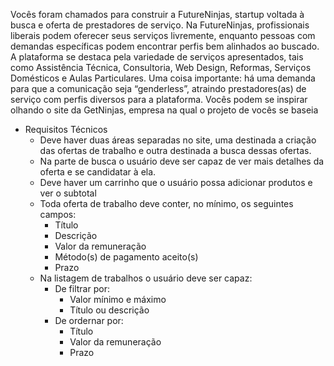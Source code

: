 Vocês foram chamados para construir a FutureNinjas, startup voltada à busca e oferta de prestadores de serviço. Na FutureNinjas, profissionais liberais podem oferecer seus serviços livremente, enquanto pessoas com demandas específicas podem encontrar perfis bem alinhados ao buscado. A plataforma se destaca pela variedade de serviços apresentados, tais como Assistência Técnica, Consultoria, Web Design, Reformas, Serviços Domésticos e Aulas Particulares. Uma coisa importante: há uma demanda para que a comunicação seja “genderless”, atraindo prestadores(as) de serviço com perfis diversos para a plataforma. Vocês podem se inspirar olhando o site da GetNinjas, empresa na qual o projeto de vocês se baseia

- Requisitos Técnicos
    - Deve haver duas áreas separadas no site, uma destinada a criação das ofertas de trabalho e outra destinada a busca dessas ofertas.
    - Na parte de busca o usuário deve ser capaz de ver mais detalhes da oferta e se candidatar à ela.
    - Deve haver um carrinho que o usuário possa adicionar produtos e ver o subtotal
    - Toda oferta de trabalho deve conter, no mínimo, os seguintes campos:
        - Título
        - Descrição
        - Valor da remuneração
        - Método(s) de pagamento aceito(s)
        - Prazo
    - Na listagem de trabalhos o usuário deve ser capaz:
        - De filtrar por:
            - Valor mínimo e máximo
            - Título ou descrição
        - De ordernar por:
            - Título
            - Valor da remuneração
            - Prazo
